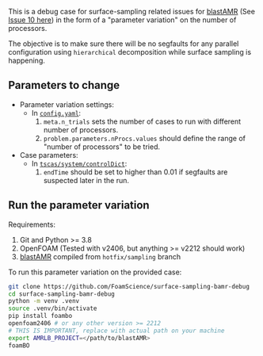 This is a debug case for surface-sampling related issues for [blastAMR][]
(See [Issue 10 here](https://github.com/STFS-TUDa/blastAMR/issues/10))
in the form of a "parameter variation" on the number of processors.

The objective is to make sure there will be no segfaults for any
parallel configuration using `hierarchical` decomposition while
surface sampling is happening.

## Parameters to change

- Parameter variation settings:
  - In [`config.yaml`](config.yaml):
    1. `meta.n_trials` sets the number of cases to run with
       different number of processors.
    1. `problem.parameters.nProcs.values` should define the range of
       "number of processors" to be tried.
- Case parameters:
  - In [`tscas/system/controlDict`](tscas/system/controlDict):
    1. `endTime` should be set to higher than 0.01 if segfaults are suspected
       later in the run.

## Run the parameter variation

Requirements:
1. Git and Python >= 3.8
1. OpenFOAM (Tested with v2406, but anything >= v2212 should work)
1. [blastAMR][] compiled from `hotfix/sampling` branch

To run this parameter variation on the provided case:
```bash
git clone https://github.com/FoamScience/surface-sampling-bamr-debug
cd surface-sampling-bamr-debug
python -m venv .venv
source .venv/bin/activate
pip install foambo
openfoam2406 # or any other version >= 2212
# THIS IS IMPORTANT, replace with actual path on your machine
export AMRLB_PROJECT=</path/to/blastAMR>
foamBO
```

[blastAMR]: https://github.com/STFS-TUDa/blastAMR "blastAMR"
